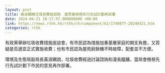 ```yaml
---
layout: post
title: 黃淑嫻稱垃圾收費經諮詢　當局會檢視先行先試計劃再部署
date: 2024-04-21 18:17:57.000000000 +08:00
link: https://news.rthk.hk/rthk/ch/component/k2/1749877-20240421.htm
categories: rthk
---
```


有政黨舉辦垃圾收費措施座談會，有市民認為措施加重基層家庭的開支負擔，又質疑是否適宜正式實施收費；也有市民認為屋苑廚餘機不時故障，配套並不方便。

環境及生態局副局長黃淑嫻說，垃圾收費經過討論諮詢和漫長醞釀，當局會檢視先行先試計劃下市民的意見再作部署。
